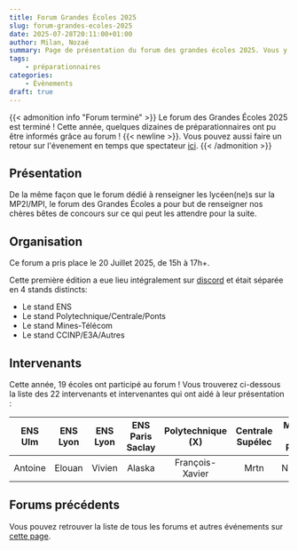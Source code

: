 ```yaml
---
title: Forum Grandes Écoles 2025
slug: forum-grandes-ecoles-2025
date: 2025-07-28T20:11:00+01:00
author: Milan, Nozaé
summary: Page de présentation du forum des grandes écoles 2025. Vous y trouverez toutes les informations concernant le forum des écoles intégrables après une filière MPI-MP2I, édition 2025.
tags:
    - préparationnaires
categories:
    - Évènements
draft: true
---
```


{{< admonition info "Forum terminé" >}}
Le forum des Grandes Écoles 2025 est terminé ! Cette année, quelques dizaines de préparationnaires ont pu être informés grâce au forum ! {{< newline >}}.
Vous pouvez aussi faire un retour sur l'évenement en temps que spectateur [ici](https://forms.gle/GB5bBJwAM7fjqr9h8).
{{< /admonition >}}

## Présentation

De la même façon que le forum dédié à renseigner les lycéen(ne)s sur la MP2I/MPI, le forum des Grandes Écoles a pour but de renseigner nos chères bêtes de concours sur ce qui peut les attendre pour la suite.

## Organisation

Ce forum a pris place le 20 Juillet 2025, de 15h à 17h+.

Cette première édition a eue lieu intégralement sur [discord](https://discord.prepas-mp2i.org) et était séparée en 4 stands distincts:
- Le stand ENS
- Le stand Polytechnique/Centrale/Ponts
- Le stand Mines-Télécom
- Le stand CCINP/E3A/Autres

## Intervenants

Cette année, 19 écoles ont participé au forum ! Vous trouverez ci-dessous la liste des 22 intervenants et intervenantes qui ont aidé à leur présentation :

| ENS Ulm | ENS Lyon | ENS Lyon | ENS Paris Saclay | Polytechnique (X) | Centrale Supélec | Mines de Paris | ENSTA Paris | Télécom SudParis | Télécom Nancy | Télécom Nancy | EURECOM | ENSIIE | ENSIIE | ENS Géomatique | ENSIMAG | ENSAI Rennes | ESISAR | CY Tech | INSA Toulouse | ENSIBS | emlyon |
|:----:|:----:|:----:|:----:|:----:|:----:|:----:|:----:|:----:|:----:|:----:|:----:|:----:|:----:|:----:|:----:|:----:|:----:|:----:|:---:|:---:|:---:|
| Antoine | Elouan | Vivien | Alaska | François-Xavier | Mrtn | Nathan | Théo | Triw | Ganda | Ely | H3xerty | Agryos | Nicolas | Emma (son copain) | Joachim | Maxime | Eros | Chat_Vert | Alain | Margaux | Jeremy |

## Forums précédents

Vous pouvez retrouver la liste de tous les forums et autres événements sur [cette page](/categories/%C3%A9v%C3%A8nements/).